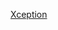 

[Xception](https://storage.googleapis.com/tensorflow/keras-applications/xception/xception_weights_tf_dim_ordering_tf_kernels_notop.h5)
